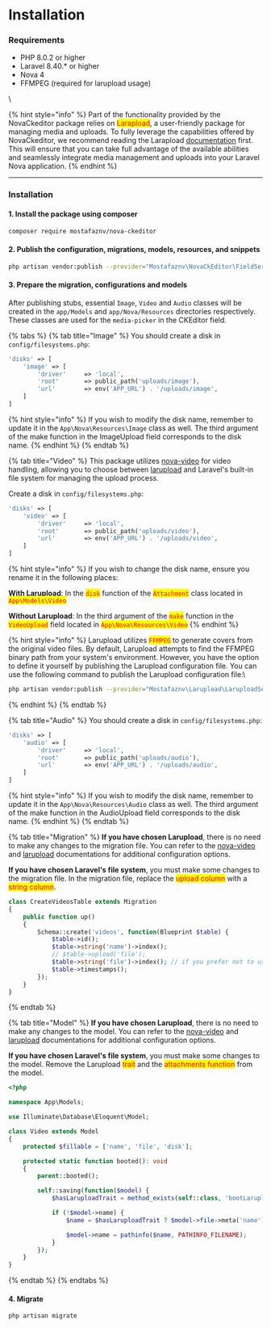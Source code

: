 # Installation

### Requirements

* PHP 8.0.2 or higher
* Laravel 8.40.\* or higher
* Nova 4
* FFMPEG (required for larupload usage)

\


{% hint style="info" %}
Part of the functionality provided by the NovaCkeditor package relies on <mark style="color:red;">Larapload</mark>, a user-friendly package for managing media and uploads. To fully leverage the capabilities offered by NovaCkeditor, we recommend reading the Larapload [documentation](https://github.com/mostafaznv/larupload) first. This will ensure that you can take full advantage of the available abilities and seamlessly integrate media management and uploads into your Laravel Nova application.
{% endhint %}

***



### Installation

#### 1. Install the package using composer

```bash
composer require mostafaznv/nova-ckeditor
```

#### 2. Publish the configuration, migrations, models, resources, and snippets

```bash
php artisan vendor:publish --provider="Mostafaznv\NovaCkEditor\FieldServiceProvider"
```

#### 3. Prepare the migration, configurations and models

After publishing stubs, essential `Image`, `Video` and `Audio` classes will be created in the `app/Models` and `app/Nova/Resources` directories respectively. These classes are used for the `media-picker` in the CKEditor field.

{% tabs %}
{% tab title="Image" %}
You should create a disk in `config/filesystems.php`:

```php
'disks' => [
    'image' => [
        'driver'     => 'local',
        'root'       => public_path('uploads/image'),
        'url'        => env('APP_URL') . '/uploads/image',
    ]
]
```

{% hint style="info" %}
If you wish to modify the disk name, remember to update it in the `App\Nova\Resources\Image` class as well. The third argument of the make function in the ImageUpload field corresponds to the disk name.
{% endhint %}
{% endtab %}

{% tab title="Video" %}
This package utilizes [nova-video](https://github.com/mostafaznv/nova-video) for video handling, allowing you to choose between [larupload](https://github.com/mostafaznv/larupload) and Laravel's built-in file system for managing the upload process.



Create a disk in `config/filesystems.php`:

```php
'disks' => [
    'video' => [
        'driver'     => 'local',
        'root'       => public_path('uploads/video'),
        'url'        => env('APP_URL') . '/uploads/video',
    ]
]
```

{% hint style="info" %}
If you wish to change the disk name, ensure you rename it in the following places:

**With Larupload**: In the <mark style="color:red;">`disk`</mark> function of the <mark style="color:red;">`Attachment`</mark> class located in <mark style="color:red;">`App\Models\Video`</mark>

**Without Larupload**: In the third argument of the <mark style="color:red;">`make`</mark> function in the <mark style="color:red;">`VideoUpload`</mark> field located in <mark style="color:red;">`App\Nova\Resources\Video`</mark>
{% endhint %}

{% hint style="info" %}
Larupload utilizes <mark style="color:red;">`FFMPEG`</mark> to generate covers from the original video files. By default, Larupload attempts to find the FFMPEG binary path from your system's environment. However, you have the option to define it yourself by publishing the Larupload configuration file. You can use the following command to publish the Larupload configuration file:\


```bash
php artisan vendor:publish --provider="Mostafaznv\Larupload\LaruploadServiceProvider
```
{% endhint %}
{% endtab %}

{% tab title="Audio" %}
You should create a disk in `config/filesystems.php`:

```php
'disks' => [
    'audio' => [
        'driver'     => 'local',
        'root'       => public_path('uploads/audio'),
        'url'        => env('APP_URL') . '/uploads/audio',
    ]
]
```

{% hint style="info" %}
If you wish to modify the disk name, remember to update it in the `App\Nova\Resources\Audio` class as well. The third argument of the make function in the AudioUpload field corresponds to the disk name.
{% endhint %}
{% endtab %}

{% tab title="Migration" %}
**If you have chosen Larupload**, there is no need to make any changes to the migration file. You can refer to the [nova-video](https://github.com/mostafaznv/nova-video) and [larupload](https://github.com/mostafaznv/larupload) documentations for additional configuration options.

**If you have chosen Laravel's file system**, you must make some changes to the migration file. In the migration file, replace the <mark style="color:red;">upload column</mark> with a <mark style="color:red;">string column</mark>.



```php
class CreateVideosTable extends Migration
{
    public function up()
    {
        Schema::create('videos', function(Blueprint $table) {
            $table->id();
            $table->string('name')->index();
            // $table->upload('file');
            $table->string('file')->index(); // if you prefer not to use Larupload            
            $table->timestamps();
        });
    }
}
```
{% endtab %}

{% tab title="Model" %}
**If you have chosen Larupload**, there is no need to make any changes to the model. You can refer to the [nova-video](https://github.com/mostafaznv/nova-video) and [larupload](https://github.com/mostafaznv/larupload) documentations for additional configuration options.

**If you have chosen Laravel's file system**, you must make some changes to the model. Remove the Larupload <mark style="color:red;">trait</mark> and the <mark style="color:red;">attachments function</mark> from the model.



```php
<?php

namespace App\Models;

use Illuminate\Database\Eloquent\Model;

class Video extends Model
{
    protected $fillable = ['name', 'file', 'disk'];

    protected static function booted(): void
    {
        parent::booted();

        self::saving(function($model) {
            $hasLaruploadTrait = method_exists(self::class, 'bootLarupload');

            if (!$model->name) {
                $name = $hasLaruploadTrait ? $model->file->meta('name') : $model->file;

                $model->name = pathinfo($name, PATHINFO_FILENAME);
            }
        });
    }
}
```
{% endtab %}
{% endtabs %}

#### 4. Migrate

```shell
php artisan migrate
```





